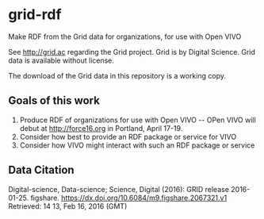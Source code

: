 # grid-rdf
Make RDF from the Grid data for organizations, for use with Open VIVO

See http://grid.ac regarding the Grid project.  Grid is by Digital Science.  Grid data is available without license.

The download of the Grid data in this repository is a working copy.

## Goals of this work

1. Produce RDF of organizations for use with Open VIVO -- OPen VIVO will debut at http://force16.org in Portland, April 17-19.
1. Consider how best to provide an RDF package or service for VIVO
1. Consider how VIVO might interact with such an RDF package or service

## Data Citation

Digital-science, Data-science; Science, Digital (2016): GRID release 2016-01-25. figshare.
https://dx.doi.org/10.6084/m9.figshare.2067321.v1
Retrieved: 14 13, Feb 16, 2016 (GMT)
